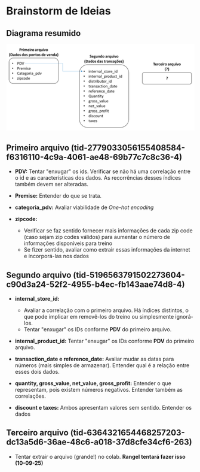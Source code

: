 # Brainstorm de Ideias


## Diagrama resumido

![Diagrama do banco de dados](diagrama.png)

## Primeiro arquivo (tid-2779033056155408584-f6316110-4c9a-4061-ae48-69b77c7c8c36-4)

- **PDV:** Tentar "enxugar" os ids. Verificar se não há uma correlação entre o id e as características dos dados. As recorrências desses índices também devem ser alteradas.

- **Premise:** Entender do que se trata.

- **categoria_pdv:** Avaliar viabilidade de *One-hot encoding*

- **zipcode:** 
    - Verificar se faz sentido fornecer mais informações de cada zip code (caso sejam zip codes válidos) para aumentar o número de informações disponíveis para treino
    - Se fizer sentido, avaliar como extrair essas informações da internet e incorporá-las nos dados


## Segundo arquivo (tid-5196563791502273604-c90d3a24-52f2-4955-b4ec-fb143aae74d8-4)

- **internal_store_id:** 
    - Avaliar a correlação com o primeiro arquivo. Há índices distintos, o que pode implicar em removê-los do treino ou simplesmente ignorá-los.
    - Tentar "enxugar" os IDs conforme **PDV** do primeiro arquivo.

- **internal_product_id:** Tentar "enxugar" os IDs conforme **PDV** do primeiro arquivo.

- **transaction_date e reference_date:** Avaliar mudar as datas para números (mais simples de armazenar). Entender qual é a relação entre esses dois dados.

- **quantity, gross_value, net_value, gross_profit:** Entender o que representam, pois existem números negativos. Entender também as correlações.

- **discount e taxes:** Ambos apresentam valores sem sentido. Entender os dados

## Terceiro arquivo (tid-6364321654468257203-dc13a5d6-36ae-48c6-a018-37d8cfe34cf6-263)

- Tentar extrair o arquivo (grande!) no colab. **Rangel tentará fazer isso (10-09-25)**